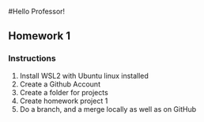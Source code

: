 #Hello Professor!
## Homework 1
### Instructions
1. Install WSL2 with Ubuntu linux installed
2. Create a Github Account
3. Create a folder for projects
4. Create homework project 1
5. Do a branch, and a merge locally as well as on GitHub

